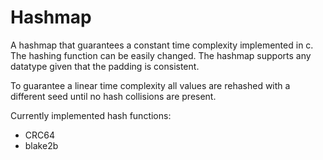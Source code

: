 # Hashmap
A hashmap that guarantees a constant time complexity implemented in c. The hashing function can be easily changed. The hashmap supports any datatype given that the padding is consistent.

To guarantee a linear time complexity all values are rehashed with a different seed until no hash collisions are present. 

Currently implemented hash functions:
- CRC64
- blake2b
